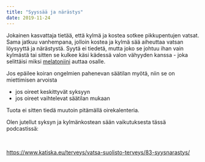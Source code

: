 ```yaml
---
title: "Syyssää ja närästys"
date: 2019-11-24
---
```


Jokainen kasvattaja tietää, että kylmä ja kostea sotkee pikkupentujen vatsat. Sama jatkuu vanhempana, jolloin kostea ja kylmä sää aiheuttaa vatsan löysyyttä ja närästystä. Syytä ei tiedetä, mutta joko se johtuu ihan vain kylmästä tai sitten se kulkee käsi kädessä valon vähyyden kanssa - joka selittäisi miksi [melatoniini](https://www.katiska.eu/tieto/hormonit/melatoniini/) auttaa osalle.

Jos epäilee koiran ongelmien pahenevan säätilan myötä, niin se on miettimisen arvoista

- jos oireet keskittyvät syksyyn
- jos oireet vaihtelevat säätilan mukaan

Tuota ei sitten tiedä muutoin pitämällä oirekalenteria.

Olen jutellut syksyn ja kylmänkostean sään vaikutuksesta tässä podcastissä:

 

https://www.katiska.eu/terveys/vatsa-suolisto-terveys/83-syysnarastys/
